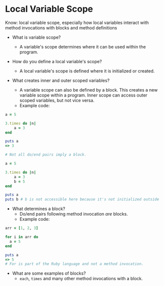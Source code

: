 # Local Variable Scope

Know:
local variable scope, especially how local variables interact with method invocations with blocks and method definitions

- What is variable scope?
  - A variable's scope determines where it can be used within the program.

- How do you define a local variable's scope?
	- A local variable's scope is defined where it is initialized or created.

- What creates inner and outer scoped variables?
	- A variable scope can also be defined by a block. This creates a new variable scope within a program. Inner scope can access outer scoped variables, but not vice versa.
	- Example code:
```ruby
a = 5

3.times do |n|
	a = 3
end

puts a
=> 3

# Not all do/end pairs imply a block.
```

```ruby
a = 5

3.times do |n|
	a = 3
	b = 5
end

puts a
puts b # b is not accessible here because it's not initialized outside the do/end pair  
```

- What determines a block?
	- Do/end pairs following method invocation _are_ blocks.
    - Example code:
```ruby
arr = [1, 2, 3]

for i in arr do
  a = 5
end

puts a
=> 5
# For is part of the Ruby language and not a method invocation.
```

- What are some examples of blocks?
	- `each`, `times` and many other method invocations with a block.
